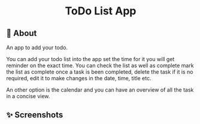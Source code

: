 <p align="center">
    <h1 align="center">ToDo List App</h1>
</p>

## 🌟 About

An app to add your todo. 

You can add your todo list into the app set the time for it you will get reminder on the exact time. You can check the list as well as complete mark the list as complete once a task is been completed, delete the task if it is no required, edit it to make changes in the date, time, title etc. 

An other option is the calendar and you can have an overview of all the task in a concise view.


## ✨ Screenshots
